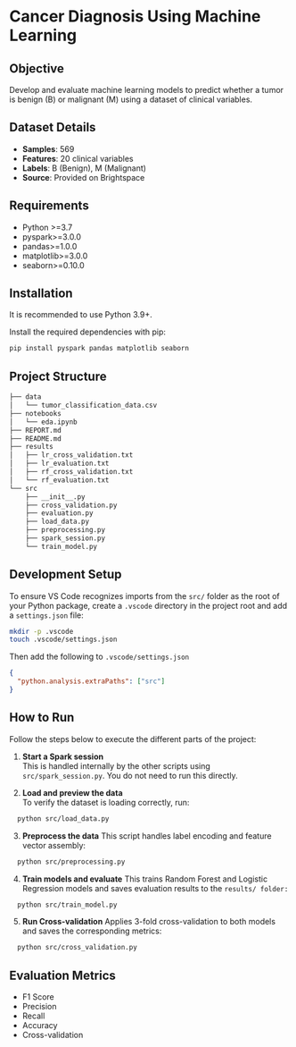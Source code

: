 # Cancer Diagnosis Using Machine Learning

## Objective
Develop and evaluate machine learning models to predict whether a tumor is benign (B) or malignant (M) using a dataset of clinical variables.

## Dataset Details
- **Samples**: 569
- **Features**: 20 clinical variables
- **Labels**: B (Benign), M (Malignant)
- **Source**: Provided on Brightspace

## Requirements
- Python >=3.7
- pyspark>=3.0.0
- pandas>=1.0.0
- matplotlib>=3.0.0
- seaborn>=0.10.0


## Installation

It is recommended to use Python 3.9+.

Install the required dependencies with pip:

```bash
pip install pyspark pandas matplotlib seaborn
```

## Project Structure
```md
├── data
│   └── tumor_classification_data.csv
├── notebooks
│   └── eda.ipynb
├── REPORT.md
├── README.md
├── results
│   ├── lr_cross_validation.txt
│   ├── lr_evaluation.txt
│   ├── rf_cross_validation.txt
│   └── rf_evaluation.txt
└── src
    ├── __init__.py
    ├── cross_validation.py
    ├── evaluation.py
    ├── load_data.py
    ├── preprocessing.py
    ├── spark_session.py
    └── train_model.py
```

## Development Setup

To ensure VS Code recognizes imports from the `src/` folder as the root of your Python package, create a `.vscode` directory in the project root and add a `settings.json` file:

```bash
mkdir -p .vscode
touch .vscode/settings.json
```
Then add the following to `.vscode/settings.json`

```json
{
  "python.analysis.extraPaths": ["src"]
}
```
## How to Run

Follow the steps below to execute the different parts of the project:
1. **Start a Spark session**  
   This is handled internally by the other scripts using `src/spark_session.py`. You do not need to run this directly.

2. **Load and preview the data**  
To verify the dataset is loading correctly, run:

```bash
  python src/load_data.py
```
3. **Preprocess the data**
This script handles label encoding and feature vector assembly:
```bash
  python src/preprocessing.py

```
4. **Train models and evaluate**
This trains Random Forest and Logistic Regression models and saves evaluation results to the `results/ folder:`

```bash
  python src/train_model.py
```
5. **Run Cross-validation**
Applies 3-fold cross-validation to both models and saves the corresponding metrics:
```bash
  python src/cross_validation.py
```

## Evaluation Metrics 
  - F1 Score
  - Precision
  - Recall
  - Accuracy
  - Cross-validation



